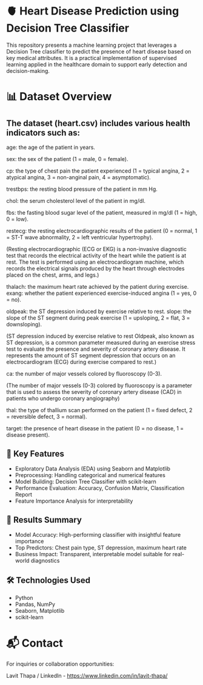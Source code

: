 # 🫀 Heart Disease Prediction using Decision Tree Classifier
This repository presents a machine learning project that leverages a Decision Tree classifier to predict the presence of heart disease based on key medical attributes. It is a practical implementation of supervised learning applied in the healthcare domain to support early detection and decision-making.

# 📊 Dataset Overview

## The dataset (heart.csv) includes various health indicators such as:
age: the age of the patient in years.

sex: the sex of the patient (1 = male, 0 = female).

cp: the type of chest pain the patient experienced (1 = typical angina, 2 = atypical angina, 3 = non-anginal pain, 4 = asymptomatic).

trestbps: the resting blood pressure of the patient in mm Hg.

chol: the serum cholesterol level of the patient in mg/dl.

fbs: the fasting blood sugar level of the patient, measured in mg/dl (1 = high, 0 = low).

restecg: the resting electrocardiographic results of the patient (0 = normal, 1 = ST-T wave abnormality, 2 = left ventricular hypertrophy).

(Resting electrocardiographic (ECG or EKG) is a non-invasive diagnostic test that records the electrical activity of the heart while the patient is at rest. The test is performed using an electrocardiogram machine, which records the electrical signals produced by the heart through electrodes placed on the chest, arms, and legs.)

thalach: the maximum heart rate achieved by the patient during exercise. exang: whether the patient experienced exercise-induced angina (1 = yes, 0 = no).

oldpeak: the ST depression induced by exercise relative to rest. slope: the slope of the ST segment during peak exercise (1 = upsloping, 2 = flat, 3 = downsloping).

(ST depression induced by exercise relative to rest Oldpeak, also known as ST depression, is a common parameter measured during an exercise stress test to evaluate the presence and severity of coronary artery disease. It represents the amount of ST segment depression that occurs on an electrocardiogram (ECG) during exercise compared to rest.)

ca: the number of major vessels colored by fluoroscopy (0-3).

(The number of major vessels (0-3) colored by fluoroscopy is a parameter that is used to assess the severity of coronary artery disease (CAD) in patients who undergo coronary angiography)

thal: the type of thallium scan performed on the patient (1 = fixed defect, 2 = reversible defect, 3 = normal).

target: the presence of heart disease in the patient (0 = no disease, 1 = disease present).

## 🚀 Key Features

  - Exploratory Data Analysis (EDA) using Seaborn and Matplotlib
  - Preprocessing: Handling categorical and numerical features
  - Model Building: Decision Tree Classifier with scikit-learn
  - Performance Evaluation: Accuracy, Confusion Matrix, Classification Report
  - Feature Importance Analysis for interpretability

## 📌 Results Summary

  - Model Accuracy: High-performing classifier with insightful feature importance
  - Top Predictors: Chest pain type, ST depression, maximum heart rate
  - Business Impact: Transparent, interpretable model suitable for real-world diagnostics

## 🛠️ Technologies Used
  - Python
  - Pandas, NumPy
  - Seaborn, Matplotlib
  - scikit-learn

# 📬 Contact
For inquiries or collaboration opportunities:

Lavit Thapa / LinkedIn - https://www.linkedin.com/in/lavit-thapa/
